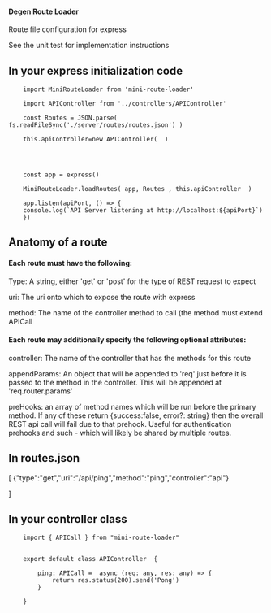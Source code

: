#### Degen Route Loader

 Route file configuration for express 

 See the unit test for implementation instructions 


## In your express initialization code 



        import MiniRouteLoader from 'mini-route-loader'

        import APIController from '../controllers/APIController'

        const Routes = JSON.parse( fs.readFileSync('./server/routes/routes.json') )

        this.apiController=new APIController(  )
                



        const app = express()

        MiniRouteLoader.loadRoutes( app, Routes , this.apiController  )

        app.listen(apiPort, () => {
        console.log(`API Server listening at http://localhost:${apiPort}`)
        })




## Anatomy of a route 


#### Each route must have the following: 

Type: A string, either 'get' or 'post' for the type of REST request to expect 

uri: The uri onto which to expose the route with express 

method: The name of the controller method to call (the method must extend APICall

#### Each route may additionally specify the following optional attributes: 

controller: The name of the controller that has the methods for this route 

appendParams: An object that will be appended to 'req' just before it is passed to the method in the controller.  This will be appended at 'req.router.params'

preHooks: an array of method names which will be run before the primary method.  If any of these return {success:false, error?: string} then the overall REST api call will fail due to that prehook.  Useful for authentication prehooks and such - which will likely be shared by multiple routes.

## In routes.json 


  [ 
    {"type":"get","uri":"/api/ping","method":"ping","controller":"api"}
 
]


## In your controller class



        import { APICall } from "mini-route-loader"


        export default class APIController  {

            ping: APICall =  async (req: any, res: any) => {
                return res.status(200).send('Pong')
            }

        }



